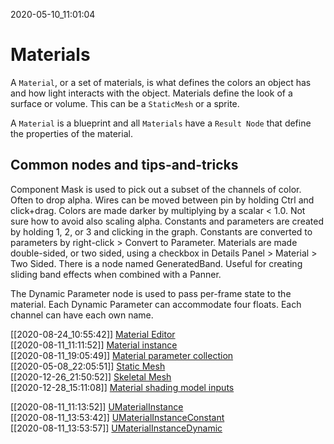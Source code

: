 2020-05-10_11:01:04

# Materials

A `Material`, or a set of materials, is what defines the colors an object has and how light interacts with the object.
Materials define the look of a surface or volume.
This can be a `StaticMesh` or a sprite.

A `Material` is a blueprint and all `Materials` have a `Result Node` that define the properties of the material.

## Common nodes and tips-and-tricks

Component Mask is used to pick out a subset of the channels of color. Often to drop alpha.
Wires can be moved between pin by holding Ctrl and click+drag.
Colors are made darker by multiplying by a scalar < 1.0. Not sure how to avoid also scaling alpha.
Constants and parameters are created by holding 1, 2, or 3 and clicking in the graph.
Constants are converted to parameters by right-click > Convert to Parameter.
Materials are made double-sided, or two sided, using a checkbox in Details Panel > Material > Two Sided.
There is a node named GeneratedBand. Useful for creating sliding band effects when combined with a Panner.

The Dynamic Parameter node is used to pass per-frame state to the material.
Each Dynamic Parameter can accommodate four floats.
Each channel can have each own name.

[[2020-08-24_10:55:42]] [Material Editor](./Material%20Editor.md)  
[[2020-08-11_11:11:52]] [Material instance](./Material%20instance.md)  
[[2020-08-11_19:05:49]] [Material parameter collection](./Material%20parameter%20collection.md)  
[[2020-05-08_22:05:51]] [Static Mesh](./Static%20Mesh.md)  
[[2020-12-26_21:50:52]] [Skeletal Mesh](./Skeletal%20Mesh.md)  
[[2020-12-28_15:11:08]] [Material shading model inputs](./Material%20shading%20model%20inputs.md)  

[[2020-08-11_11:13:52]] [UMaterialInstance](./UMaterialInstance.md)  
[[2020-08-11_13:53:42]] [UMaterialInstanceConstant](./UMaterialInstanceConstant.md)  
[[2020-08-11_13:53:57]] [UMaterialInstanceDynamic](./UMaterialInstanceDynamic.md)  
